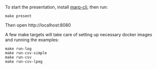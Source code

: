 To start the presentation, install [marp-cli](https://github.com/marp-team/marp-cli/releases),
then run:

```
make present
```

Then open http://localhost:8080

A few make targets will take care of setting up necessary docker images and
running the examples:

```
make run-log
make run-csv-simple
make run-csv
make run-csv-lpeg
```
